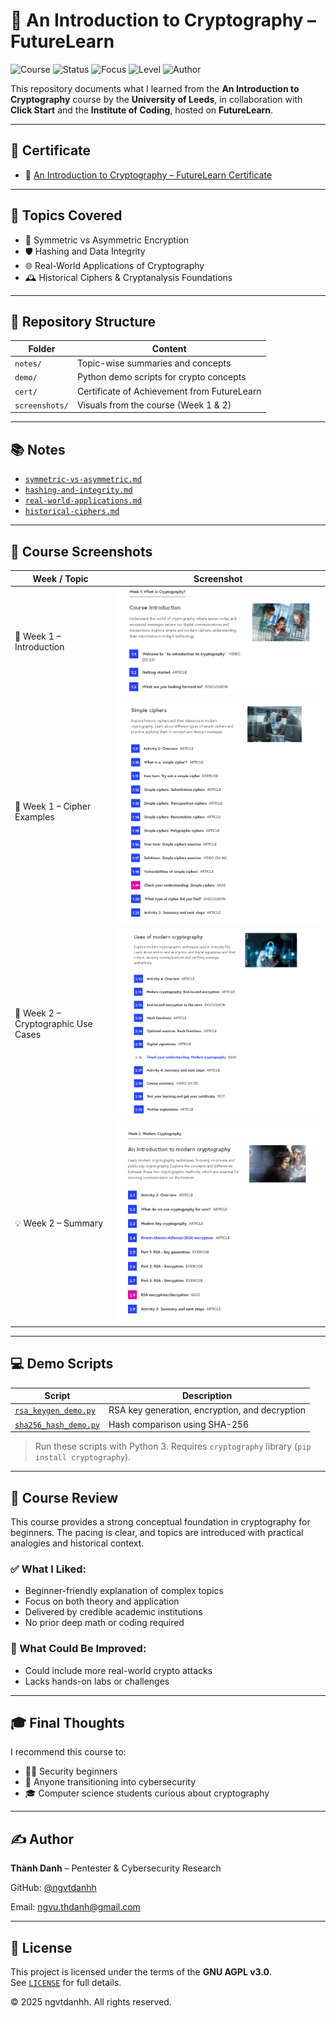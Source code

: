 # 🔐 An Introduction to Cryptography – FutureLearn

![Course](https://img.shields.io/badge/FutureLearn-Certified-brightgreen?style=flat-square&logo=academia)
![Status](https://img.shields.io/badge/Status-Completed-blue?style=flat-square&logo=verizon)
![Focus](https://img.shields.io/badge/Focus-Cryptography-purple?style=flat-square&logo=openssl)
![Level](https://img.shields.io/badge/Level-Beginner--Friendly-orange?style=flat-square&logo=readthedocs)
![Author](https://img.shields.io/badge/Maintainer-Thành%20Danh-blueviolet?style=flat-square&logo=github)

This repository documents what I learned from the **An Introduction to Cryptography** course by the **University of Leeds**, in collaboration with **Click Start** and the **Institute of Coding**, hosted on **FutureLearn**.

---

## 📜 Certificate

- 🧠 [An Introduction to Cryptography – FutureLearn Certificate](./cert/an-intro-to-cryptography-futurelearn.pdf)

---

## 📒 Topics Covered

- 🔑 Symmetric vs Asymmetric Encryption  
- 🛡️ Hashing and Data Integrity  
- 🌐 Real-World Applications of Cryptography  
- 🕰️ Historical Ciphers & Cryptanalysis Foundations

---

## 📂 Repository Structure

| Folder        | Content                                              |
|---------------|------------------------------------------------------|
| `notes/`      | Topic-wise summaries and concepts                   |
| `demo/`       | Python demo scripts for crypto concepts             |
| `cert/`       | Certificate of Achievement from FutureLearn         |
| `screenshots/`| Visuals from the course (Week 1 & 2)                |

---

## 📚 Notes

- [`symmetric-vs-asymmetric.md`](./notes/symmetric-vs-asymmetric.md)  
- [`hashing-and-integrity.md`](./notes/hashing-and-integrity.md)  
- [`real-world-applications.md`](./notes/real-world-applications.md)  
- [`historical-ciphers.md`](./notes/historical-ciphers.md)

---

## 📸 Course Screenshots

| Week / Topic                | Screenshot |
|-----------------------------|------------|
| 🧭 Week 1 – Introduction     | ![](./screenshots/intro-cryptography-week1.png) |
| 🔐 Week 1 – Cipher Examples  | ![](./screenshots/intro-cryptography-week1-cipher.png) |
| 🧠 Week 2 – Cryptographic Use Cases | ![](./screenshots/intro-cryptography-week2_use.png) |
| 💡 Week 2 – Summary          | ![](./screenshots/intro-cryptography-week2.png) |

---

## 💻 Demo Scripts

| Script                       | Description                                      |
|-----------------------------|--------------------------------------------------|
| [`rsa_keygen_demo.py`](./demo/rsa_keygen_demo.py)   | RSA key generation, encryption, and decryption |
| [`sha256_hash_demo.py`](./demo/sha256_hash_demo.py) | Hash comparison using SHA-256                   |

> Run these scripts with Python 3. Requires `cryptography` library (`pip install cryptography`).

---

## 📝 Course Review

This course provides a strong conceptual foundation in cryptography for beginners. The pacing is clear, and topics are introduced with practical analogies and historical context.

### ✅ What I Liked:
- Beginner-friendly explanation of complex topics  
- Focus on both theory and application  
- Delivered by credible academic institutions  
- No prior deep math or coding required

### 🔧 What Could Be Improved:
- Could include more real-world crypto attacks  
- Lacks hands-on labs or challenges

---

## 🎓 Final Thoughts

I recommend this course to:

- 🧑‍💻 Security beginners  
- 🔐 Anyone transitioning into cybersecurity  
- 🎓 Computer science students curious about cryptography

---

## ✍️ Author

**Thành Danh** – Pentester & Cybersecurity Research  

GitHub: [@ngvtdanhh](https://github.com/ngvtdanhh)  

Email: ngvu.thdanh@gmail.com

---

## 📄 License

This project is licensed under the terms of the **GNU AGPL v3.0**.  
See [`LICENSE`](./LICENSE) for full details.

© 2025 ngvtdanhh. All rights reserved.
